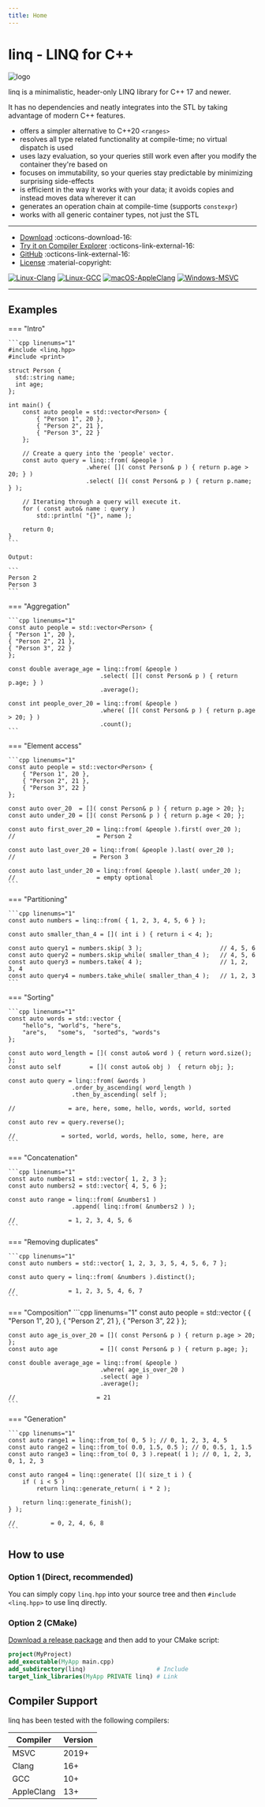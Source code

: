 ```yaml
---
title: Home
---
```


# linq - LINQ for C++

![logo](img/logo.png)

linq is a minimalistic, header-only LINQ library for C++ 17 and newer.

It has no dependencies and neatly integrates into the STL by taking advantage of modern C++ features.

- offers a simpler alternative to C++20 `<ranges>`
- resolves all type related functionality at compile-time; no virtual dispatch is used
- uses lazy evaluation, so your queries still work even after you modify the container they're based on
- focuses on immutability, so your queries stay predictable by minimizing surprising side-effects
- is efficient in the way it works with your data; it avoids copies and instead moves data wherever it can
- generates an operation chain at compile-time (supports `constexpr`)
- works with all generic container types, not just the STL

---

- [Download](linq-1.0.0.zip) :octicons-download-16:
- [Try it on Compiler Explorer](https://godbolt.org/z/8rTzzdEsh) :octicons-link-external-16:
- [GitHub](https://github.com/cemdervis/linq) :octicons-link-external-16:
- [License](license.md) :material-copyright:

[![Linux-Clang](https://github.com/cemdervis/linq/actions/workflows/build-linux-clang.yml/badge.svg)](https://github.com/cemdervis/linq/actions/workflows/build-linux-clang.yml) [![Linux-GCC](https://github.com/cemdervis/linq/actions/workflows/build-linux-gcc.yml/badge.svg)](https://github.com/cemdervis/linq/actions/workflows/build-linux-gcc.yml) [![macOS-AppleClang](https://github.com/cemdervis/linq/actions/workflows/build-macos-appleclang.yml/badge.svg)](https://github.com/cemdervis/linq/actions/workflows/build-macos-appleclang.yml) [![Windows-MSVC](https://github.com/cemdervis/linq/actions/workflows/build-windows-msvc.yml/badge.svg)](https://github.com/cemdervis/linq/actions/workflows/build-windows-msvc.yml)

---

## Examples

=== "Intro"

    ```cpp linenums="1"
    #include <linq.hpp>
    #include <print>
    
    struct Person {
      std::string name;
      int age;
    };
      
    int main() {
        const auto people = std::vector<Person> {
            { "Person 1", 20 },
            { "Person 2", 21 },
            { "Person 3", 22 }
        };
      
        // Create a query into the 'people' vector.
        const auto query = linq::from( &people )
                          .where( []( const Person& p ) { return p.age > 20; } )
                          .select( []( const Person& p ) { return p.name; } );
      
        // Iterating through a query will execute it.
        for ( const auto& name : query )
            std::println( "{}", name );
      
        return 0;
    }
    ```
  
    Output:
 
    ```
    Person 2
    Person 3
    ```

=== "Aggregation"

    ```cpp linenums="1"
    const auto people = std::vector<Person> {
    { "Person 1", 20 },
    { "Person 2", 21 },
    { "Person 3", 22 }
    };
    
    const double average_age = linq::from( &people )
                              .select( []( const Person& p ) { return p.age; } )
                              .average();
   
    const int people_over_20 = linq::from( &people )
                              .where( []( const Person& p ) { return p.age > 20; } )
                              .count();
    ```

=== "Element access"

    ```cpp linenums="1"
    const auto people = std::vector<Person> {
        { "Person 1", 20 },
        { "Person 2", 21 },
        { "Person 3", 22 }
    };
    
    const auto over_20  = []( const Person& p ) { return p.age > 20; };
    const auto under_20 = []( const Person& p ) { return p.age < 20; };
        
    const auto first_over_20 = linq::from( &people ).first( over_20 );
    //                       = Person 2
    
    const auto last_over_20 = linq::from( &people ).last( over_20 );
    //                      = Person 3
    
    const auto last_under_20 = linq::from( &people ).last( under_20 );
    //                       = empty optional
    ```

=== "Partitioning"

    ```cpp linenums="1"
    const auto numbers = linq::from( { 1, 2, 3, 4, 5, 6 } );
    
    const auto smaller_than_4 = []( int i ) { return i < 4; };
    
    const auto query1 = numbers.skip( 3 );                      // 4, 5, 6
    const auto query2 = numbers.skip_while( smaller_than_4 );   // 4, 5, 6
    const auto query3 = numbers.take( 4 );                      // 1, 2, 3, 4
    const auto query4 = numbers.take_while( smaller_than_4 );   // 1, 2, 3
    ```

=== "Sorting"

    ```cpp linenums="1"
    const auto words = std::vector {
        "hello"s, "world"s, "here"s,
        "are"s,   "some"s,  "sorted"s, "words"s
    };

    const auto word_length = []( const auto& word ) { return word.size(); };
    const auto self        = []( const auto& obj )  { return obj; };
    
    const auto query = linq::from( &words )
                      .order_by_ascending( word_length )
                      .then_by_ascending( self );

    //               = are, here, some, hello, words, world, sorted
    
    const auto rev = query.reverse();

    //             = sorted, world, words, hello, some, here, are
    ```

=== "Concatenation"

    ```cpp linenums="1"
    const auto numbers1 = std::vector{ 1, 2, 3 };
    const auto numbers2 = std::vector{ 4, 5, 6 };

    const auto range = linq::from( &numbers1 )
                      .append( linq::from( &numbers2 ) );
    
    //               = 1, 2, 3, 4, 5, 6
    ```

=== "Removing duplicates"

    ```cpp linenums="1"
    const auto numbers = std::vector{ 1, 2, 3, 3, 5, 4, 5, 6, 7 };

    const auto query = linq::from( &numbers ).distinct();

    //               = 1, 2, 3, 5, 4, 6, 7
    ```

=== "Composition"
    ```cpp linenums="1"
    const auto people = std::vector<Person> {
        { "Person 1", 20 },
        { "Person 2", 21 },
        { "Person 3", 22 }
    };

    const auto age_is_over_20 = []( const Person& p ) { return p.age > 20; };
    const auto age            = []( const Person& p ) { return p.age; };
    
    const double average_age = linq::from( &people )
                              .where( age_is_over_20 )
                              .select( age )
                              .average();

    //                       = 21
    ```

=== "Generation"

    ```cpp linenums="1"
    const auto range1 = linq::from_to( 0, 5 ); // 0, 1, 2, 3, 4, 5
    const auto range2 = linq::from_to( 0.0, 1.5, 0.5 ); // 0, 0.5, 1, 1.5
    const auto range3 = linq::from_to( 0, 3 ).repeat( 1 ); // 0, 1, 2, 3, 0, 1, 2, 3
    
    const auto range4 = linq::generate( []( size_t i ) {
        if ( i < 5 )
            return linq::generate_return( i * 2 );
    
        return linq::generate_finish();
    } );
    
    //          = 0, 2, 4, 6, 8
    ```

## How to use

### Option 1 (Direct, recommended)

You can simply copy `linq.hpp` into your source tree and then `#include <linq.hpp>` to use linq directly.

### Option 2 (CMake)

[Download a release package](https://github.com/cemdervis/linq/releases) and then add to your CMake script:

```cmake
project(MyProject)
add_executable(MyApp main.cpp)
add_subdirectory(linq)                    # Include
target_link_libraries(MyApp PRIVATE linq) # Link
```

## Compiler Support

linq has been tested with the following compilers:

| Compiler   | Version |
|------------|---------|
| MSVC       | 2019+   |
| Clang      | 16+     |
| GCC        | 10+     |
| AppleClang | 13+     |
